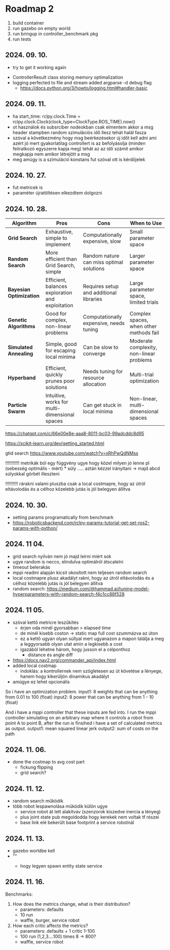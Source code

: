 # Roadmap 2

1. build container
2. run gazebo on empty world
3. run bringup in controller_benchmark pkg
4. run tests


## 2024. 09. 10.
 - try to get it working again
 <!-- - choose to optimize it so make it so it could be -->
 - ControllerResult class storing memory optimalization
 - logging perfected to file and stream added argparse -d debug flag
   - https://docs.python.org/3/howto/logging.html#handler-basic

## 2024. 09. 11.
- ha start_time: rclpy.clock.Time = rclpy.clock.Clock(clock_type=ClockType.ROS_TIME).now()
- ot használok és subsrciber nodeokban csak elmentem akkor a msg header stampben random szimulációs idő llesz tehát halál fasza
- szóval a következmény hogy msg beérkezésekor új időt kell adni ami azért jó mert gyakorlatilag controllert is az befolyásolja (minden feliratkozó egyszerre kapja meg) tehát az az idő számít amikor megkapja nem amikor létrejött a msg
- meg amúgy is a szimuláció konstans fut szóval ott is kérdőjelek


## 2024. 10. 27.
- fut metricek is
- paraméter újratöltésen elkezdtem dolgozni

## 2024. 10. 28.
| Algorithm | Pros | Cons | When to Use |
|-|-|-|-|
| **Grid Search**          | Exhaustive, simple to implement                | Computationally expensive, slow                | Small parameter space                      |
| **Random Search**        | More efficient than Grid Search, simple        | Random nature can miss optimal solutions       | Larger parameter space                     |
| **Bayesian Optimization**| Efficient, balances exploration and exploitation | Requires setup and additional libraries        | Large parameter space, limited trials      |
| **Genetic Algorithms**   | Good for complex, non-linear problems          | Computationally expensive, needs tuning        | Complex spaces, when other methods fail    |
| **Simulated Annealing**  | Simple, good for escaping local minima         | Can be slow to converge                        | Moderate complexity, non-linear problems   |
| **Hyperband**            | Efficient, quickly prunes poor solutions       | Needs tuning for resource allocation           | Multi-trial optimization                   |
| **Particle Swarm**       | Intuitive, works for multi-dimensional spaces  | Can get stuck in local minima                  | Non-linear, multi-dimensional spaces       |

https://chatgpt.com/c/66e00e8e-aaa8-8011-bc03-99adcddc8d95

https://scikit-learn.org/dev/getting_started.html

gtid search
https://www.youtube.com/watch?v=xRhPwQdNMss

!!!!!!!!!!!
metrikák ból egy függvény ugye hogy közel milyen jó lenne pl
(sebesség optimális - mért) * súly .....
aztán kézzel irányítani -> majd abcd súlyokkal görbét illeszteni

!!!!!!!!!!
rárakni valami pluszba csak a local costmapre, hogy az útról eltávolodás és a célhoz közelebb jutás is jól belegyen állítva


## 2024. 10. 30.
- setting params programatically from benchmark
- https://roboticsbackend.com/rclpy-params-tutorial-get-set-ros2-params-with-python/

## 2024. 11 04.
- grid search nyilván nem jó majd leírni miért sok
- ugye random is necco, elindulva optimálról átscalelni
- timeout belerakás
- mppi readmi alapján kicsit okosított nem teljesen random search
- local costmapre plusz akadályt rakni, hogy az útról eltávolodás és a célhoz közelebb jutás is jól belegyen állítva
- random search: https://medium.com/@hammad.ai/tuning-model-hyperparameters-with-random-search-f4c1cc88f528


## 2024. 11 05.
- szóval kettő metricre leszűkítés
  - érjen oda minél gyorsabban > elapsed time
  - de minél kisebb coston -> static map full cost szummázva az úton
  - ez a kettő ugyan olyan súllyal mert ugyanazon a mapon találja a meg a leggyorsabb olyan utat amin a legkisebb a cost
  - igazából lehetne három, hogy jusson el a célponthoz
    - distance és angle diff
- https://docs.nav2.org/commander_api/index.html
- added local costmap
  - indoklás: a kontrollernek nem szögletesen az út követése a lényege, hanem hogy kikerüljön dinamikus akadályt
- amúgye ez lehet opcionális


So i have an optimization problem.
input1: 8 weights that can be anything from 0.01 to 100 (float)
input2: 8 power that can be anything from 1 - 10 (float)

And i have a mppi controller that these inputs are fed into.
I run the mppi controller simulating on an arbitrary map where it controls a robot from point A to point B, after the run is finsihed i have a set of calculated metrics as output.
output1: mean squared linear jerk
output2: sum of costs on the path


## 2024. 11. 06.
- done the costmap to avg cost part
  - fickung flipping
  - grid search?

## 2024. 11. 12.
- random search működik
- több robot lespawnolása működik külön ugye
  - service robot át lett alakítvav (szenzorok kiszedve inercia a lényeg)
  - plus joint state pub megoldodda hogy kerekek nem voltak tf részei
  - base link elé bekerült base footprint a service robotnál

## 2024. 11. 13.
- gazebo worldbe kell
- "<plugin name="gazebo_ros_state" filename="libgazebo_ros_state.so" >"
  - hogy legyen spawn entity state service


## 2024. 11. 16.
Benchmarks:
1. How does the metrics change, what is their distribution?
   - parameters: defaults
   - 10 run
   - waffle, burger, service robot
2. How each critic affects the metrics?
   - parameters: defaults + 1 critic 1-100
   - 100 run (1,2,3....100) times 8 -> 800?
   - waffle, service robot